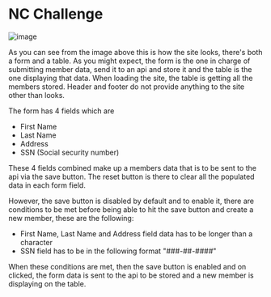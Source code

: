 # NC Challenge

![image](https://user-images.githubusercontent.com/47921985/167306619-2bc74777-899e-4aff-9687-08b547ffddb8.png)

As you can see from the image above this is how the site looks, there's both a form and a table. As you might expect, the form is the one in charge of submitting member data, send it to an api and store it and the table is the one displaying that data. When loading the site, the table is getting all the members stored. Header and footer do not provide anything to the site other than looks.

The form has 4 fields which are
 - First Name
 - Last Name
 - Address
 - SSN (Social security number)

These 4 fields combined make up a members data that is to be sent to the api via the save button. The reset button is there to clear all the populated data in each form field.

However, the save button is disabled by default and to enable it, there are conditions to be met before being able to hit the save button and create a new member, these are the following:

 - First Name, Last Name and Address field data has to be longer than a character
 - SSN field has to be in the following format "###-##-####"

When these conditions are met, then the save button is enabled and on clicked, the form data is sent to the api to be stored and a new member is displaying on the table.
